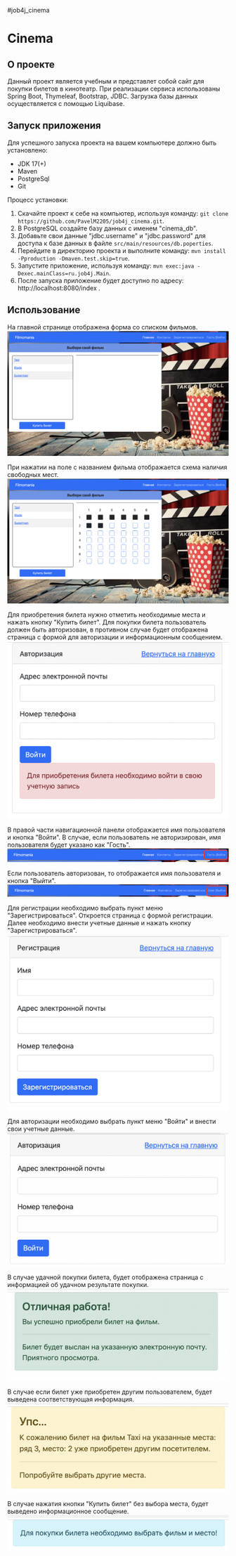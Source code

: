 #job4j_cinema

# Cinema
## О проекте

Данный проект является учебным и представлет собой
сайт для покупки билетов в кинотеатр.
При реализации сервиса использованы Spring Boot,
Thymeleaf, Bootstrap, JDBC. Загрузка базы
данных осуществляется с помощью Liquibase.

## Запуск приложения

Для успешного запуска проекта на вашем компьютере
должно быть установлено:
- JDK 17(+)
- Maven
- PostgreSql
- Git

Процесс установки:
1. Скачайте проект к себе на компьютер, используя команду:
`git clone https://github.com/PavelM2205/job4j_cinema.git`.
2. В PostgreSQL создайте базу данных с именем "cinema_db".
3. Добавьте свои данные "jdbc.username" и "jdbc.password" для доступа к базе данных в файле
`src/main/resources/db.poperties`.
4. Перейдите в директорию проекта и выполните команду: 
`mvn install -Pproduction -Dmaven.test.skip=true`.
5. Запустите приложение, используя команду: `mvn exec:java -Dexec.mainClass=ru.job4j.Main`.
6. После запуска приложение будет доступно по адресу: 
http://localhost:8080/index .

## Использование

На главной странице отображена форма со списком фильмов.
![ScreenShot](src/main/resources/img/start_page.png)

При нажатии на поле с названием фильма отображается 
схема наличия свободных мест.
![ScreenShot](src/main/resources/img/start_page_places.png)

Для приобретения билета нужно отметить необходимые места
и нажать кнопку "Купить билет". Для покупки билета пользователь должен
быть авторизован, в противном случае будет отображена страница
с формой для авторизации и информационным сообщением.
![ScreenShot](src/main/resources/img/autoriz_page_with_message.png)

В правой части навигационной панели отображается
имя пользователя и кнопка "Войти". В случае, если пользователь не 
авторизирован, имя пользователя будет указано как "Гость".
![ScreeShot](src/main/resources/img/nav_bar_user_name.png)

Если пользователь авторизован, то отображается имя пользователя
и кнопка "Выйти".
![ScrenShot](src/main/resources/img/nav_bar_reg_user_name.png)

Для регистрации необходимо выбрать пункт меню "Зарегистрироваться".
Откроется страница с формой регистрации.
Далее необходимо внести учетные данные и нажать кнопку "Зарегистрироваться".
![ScreenShot](src/main/resources/img/registration_page.png)

Для авторизации необходимо выбрать пункт меню "Войти"
и внести свои учетные данные.
![ScreenShot](src/main/resources/img/login_page.png)

В случае удачной покупки билета, будет отображена страница 
с информацией об удачном результате покупки.
![ScreenShot](src/main/resources/img/get_ticket_success.png)

В случае если билет уже приобретен другим пользователем,
будет выведена соответствующая информация.
![ScreenShot](src/main/resources/img/get_ticket_fail.png)

В случае нажатия кнопки "Купить билет" без выбора места,
будет выведено информационное сообщение.
![ScreenShot](src/main/resources/img/without_specify_place_message.png)



